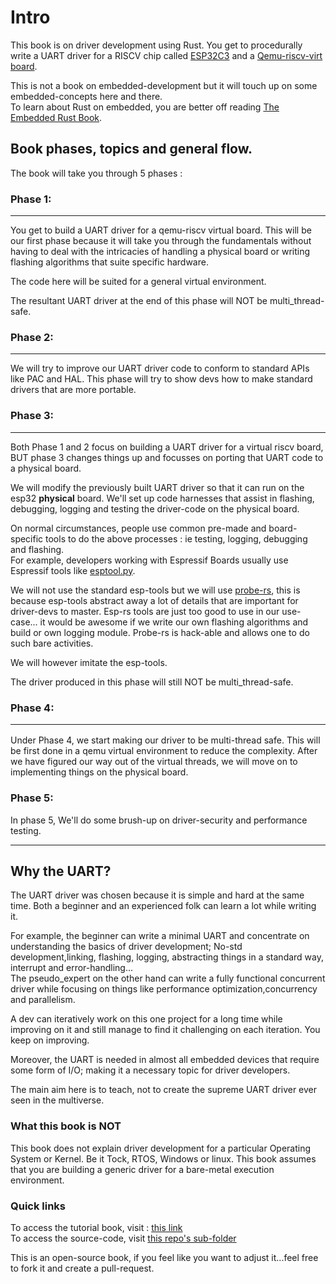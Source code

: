 # Intro

This book is on driver development using Rust. You get to procedurally write a UART driver for a RISCV chip called [ESP32C3][ESP32C3-datasheet-link] and a [Qemu-riscv-virt board][qemu-riscv-virt-board].  

This is not a book on embedded-development but it will touch up on some embedded-concepts here and there.  
To learn about Rust on embedded, you are better off reading [The Embedded Rust Book][the-embedded-rust-book].  


## Book phases, topics and general flow.  

The book will take you through 5 phases :  

### Phase 1:  
<hr>

You get to build a UART driver for a qemu-riscv virtual board. This will be our first phase because it will take you through the fundamentals without having to deal with the intricacies of handling a physical board or writing flashing algorithms that suite specific hardware.  

The code here will be suited for a general virtual environment.  

The resultant UART driver at the end of this phase will NOT be multi_thread-safe.


### Phase 2:  
<hr>

We will try to improve our UART driver code to conform to standard APIs like PAC and HAL. This phase will try to show devs how to make standard drivers that are more portable.   


### Phase 3:  
<hr>

Both Phase 1 and 2 focus on building a UART driver for a virtual riscv board, BUT phase 3 changes things up and focusses on porting that UART code to a physical board.  

We will modify the previously built UART driver so that it can run on the esp32 **physical** board. We'll set up code harnesses that assist in flashing, debugging, logging and testing the driver-code on the physical board.  

On normal circumstances, people use common pre-made and board-specific tools to do the above processes : ie testing, logging, debugging and flashing.   
For example, developers working with Espressif Boards usually use Espressif tools like [esptool.py](https://docs.espressif.com/projects/esptool/en/latest/esp32/).  

We will not use the standard esp-tools but we will use [probe-rs](https://probe.rs/), this is because esp-tools abstract away a lot of details that are important for driver-devs to master. Esp-rs tools are just too good to use in our use-case... it would be awesome if we write our own flashing algorithms and build or own logging module. Probe-rs is hack-able and allows one to do such bare activities.  

We will however imitate the esp-tools.  

The driver produced in this phase will still NOT be multi_thread-safe.  


### Phase 4: <hr> 
Under Phase 4, we start making our driver to be multi-thread safe. This will be first done in a qemu virtual environment to reduce the complexity. After we have figured our way out of the virtual threads, we will move on to implementing things on the physical board.  



### Phase 5:  
In phase 5, We'll do some brush-up on driver-security and performance testing.   
<hr>


## Why the UART?

The UART driver was chosen because it is simple and hard at the same time. Both a beginner and an experienced folk can learn a lot while writing it.  

For example, the beginner can write a minimal UART and concentrate on understanding the basics of driver development; No-std development,linking, flashing, logging, abstracting things in a standard way, interrupt and error-handling...  
The pseudo_expert on the other hand can write a fully functional concurrent driver while focusing on things like performance optimization,concurrency and parallelism.  

A dev can iteratively work on this one project for a long time while improving on it and still manage to find it challenging on each iteration. You keep on improving.  

Moreover, the UART is needed in almost all embedded devices that require some form of I/O; making it a necessary topic for driver developers.  


The main aim here is to teach, not to create the supreme UART driver ever seen in the multiverse.    

### What this book is NOT
This book does not explain driver development for a particular Operating System or Kernel. Be it Tock, RTOS, Windows or linux. This book assumes that you are building a generic driver for a bare-metal execution environment.  


### Quick links

To access the tutorial book, visit : [this link][driver-development-book-website]  
To access the source-code, visit [this repo's sub-folder][driver-code]  


This is an open-source book, if you feel like you want to adjust it...feel free to fork it and create a pull-request.  


[driver-development-book-website]: https://rustaceanskenya.github.io/driver-development-book/
[driver-code]: https://github.com/RustaceansKenya/driver-development-book/tree/master/driver_code
[ESP32C3-datasheet-link]: https://www.espressif.com/sites/default/files/documentation/esp32-c3_datasheet_en.pdf  
[qemu-riscv-virt-board]: https://www.qemu.org/docs/master/system/riscv/virt.html
[the-embedded-rust-book]: https://docs.rust-embedded.org/book/